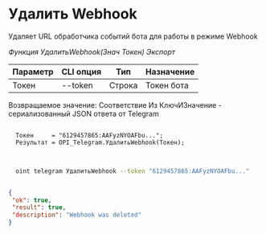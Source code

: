 ﻿---
sidebar_position: 4
---

# Удалить Webhook
 Удаляет URL обработчика событий бота для работы в режиме Webhook


*Функция УдалитьWebhook(Знач Токен) Экспорт*

  | Параметр | CLI опция | Тип | Назначение |
  |-|-|-|-|
  | Токен | --token | Строка | Токен бота |

  
  Возвращаемое значение:   Соответствие Из КлючИЗначение - сериализованный JSON ответа от Telegram

```bsl title="Пример кода"
	
  Токен     = "6129457865:AAFyzNYOAFbu...";
  Результат = OPI_Telegram.УдалитьWebhook(Токен);
	
```

```sh title="Пример команды CLI"
    
  oint telegram УдалитьWebhook --token "6129457865:AAFyzNYOAFbu..."

```


```json title="Результат"

{
 "ok": true,
 "result": true,
 "description": "Webhook was deleted"
}

```

